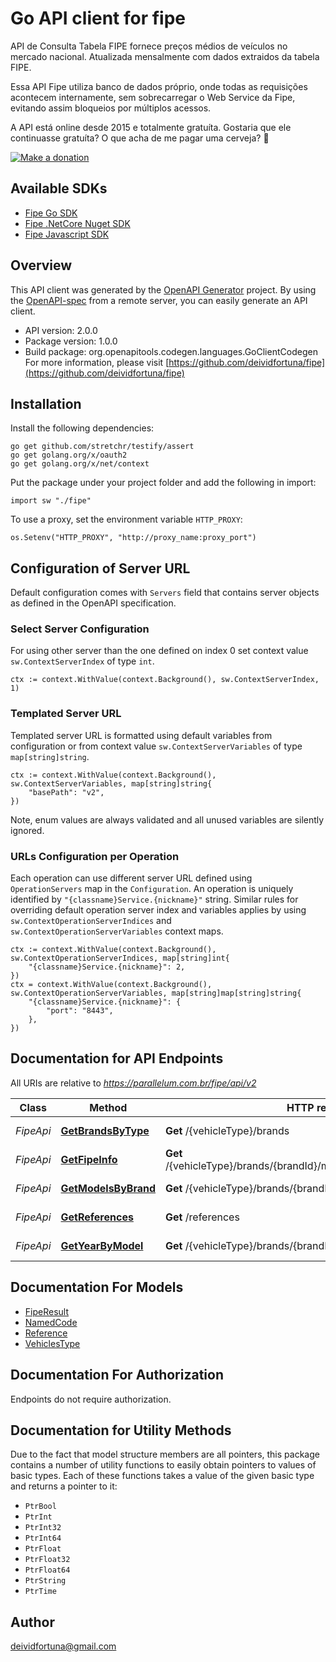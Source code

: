 # Go API client for fipe

API de Consulta Tabela FIPE fornece preços médios de veículos no mercado nacional. Atualizada mensalmente com dados extraidos da tabela FIPE. 

 Essa API Fipe utiliza banco de dados próprio, onde todas as requisições acontecem internamente, sem sobrecarregar o Web Service da Fipe, evitando assim bloqueios por múltiplos acessos. 

 A API está online desde 2015 e totalmente gratuíta. Gostaria que ele continuasse gratuíta? O que acha de me pagar uma cerveja? 🍺 

 [![Make a donation](https://www.paypalobjects.com/pt_BR/BR/i/btn/btn_donateCC_LG.gif)](https://www.paypal.com/cgi-bin/webscr?cmd=_s-xclick&hosted_button_id=QUPMYWH6XAC5G) 
 ## Available SDKs
 * [Fipe Go SDK](https://pkg.go.dev/github.com/parallelum/fipe-go)
 * [Fipe .NetCore Nuget SDK](https://www.nuget.org/packages/Br.Com.Parallelum.Fipe/)
 * [Fipe Javascript SDK](https://github.com/deividfortuna/fipe-promise)
 

## Overview
This API client was generated by the [OpenAPI Generator](https://openapi-generator.tech) project.  By using the [OpenAPI-spec](https://www.openapis.org/) from a remote server, you can easily generate an API client.

- API version: 2.0.0
- Package version: 1.0.0
- Build package: org.openapitools.codegen.languages.GoClientCodegen
For more information, please visit [https://github.com/deividfortuna/fipe](https://github.com/deividfortuna/fipe)

## Installation

Install the following dependencies:

```shell
go get github.com/stretchr/testify/assert
go get golang.org/x/oauth2
go get golang.org/x/net/context
```

Put the package under your project folder and add the following in import:

```golang
import sw "./fipe"
```

To use a proxy, set the environment variable `HTTP_PROXY`:

```golang
os.Setenv("HTTP_PROXY", "http://proxy_name:proxy_port")
```

## Configuration of Server URL

Default configuration comes with `Servers` field that contains server objects as defined in the OpenAPI specification.

### Select Server Configuration

For using other server than the one defined on index 0 set context value `sw.ContextServerIndex` of type `int`.

```golang
ctx := context.WithValue(context.Background(), sw.ContextServerIndex, 1)
```

### Templated Server URL

Templated server URL is formatted using default variables from configuration or from context value `sw.ContextServerVariables` of type `map[string]string`.

```golang
ctx := context.WithValue(context.Background(), sw.ContextServerVariables, map[string]string{
	"basePath": "v2",
})
```

Note, enum values are always validated and all unused variables are silently ignored.

### URLs Configuration per Operation

Each operation can use different server URL defined using `OperationServers` map in the `Configuration`.
An operation is uniquely identified by `"{classname}Service.{nickname}"` string.
Similar rules for overriding default operation server index and variables applies by using `sw.ContextOperationServerIndices` and `sw.ContextOperationServerVariables` context maps.

```
ctx := context.WithValue(context.Background(), sw.ContextOperationServerIndices, map[string]int{
	"{classname}Service.{nickname}": 2,
})
ctx = context.WithValue(context.Background(), sw.ContextOperationServerVariables, map[string]map[string]string{
	"{classname}Service.{nickname}": {
		"port": "8443",
	},
})
```

## Documentation for API Endpoints

All URIs are relative to *https://parallelum.com.br/fipe/api/v2*

Class | Method | HTTP request | Description
------------ | ------------- | ------------- | -------------
*FipeApi* | [**GetBrandsByType**](docs/FipeApi.md#getbrandsbytype) | **Get** /{vehicleType}/brands | Brands by type
*FipeApi* | [**GetFipeInfo**](docs/FipeApi.md#getfipeinfo) | **Get** /{vehicleType}/brands/{brandId}/models/{modelId}/years/{yearId} | Fipe info
*FipeApi* | [**GetModelsByBrand**](docs/FipeApi.md#getmodelsbybrand) | **Get** /{vehicleType}/brands/{brandId}/models | Models by brand
*FipeApi* | [**GetReferences**](docs/FipeApi.md#getreferences) | **Get** /references | Fipe month references
*FipeApi* | [**GetYearByModel**](docs/FipeApi.md#getyearbymodel) | **Get** /{vehicleType}/brands/{brandId}/models/{modelId}/years | Years for model


## Documentation For Models

 - [FipeResult](docs/FipeResult.md)
 - [NamedCode](docs/NamedCode.md)
 - [Reference](docs/Reference.md)
 - [VehiclesType](docs/VehiclesType.md)


## Documentation For Authorization

 Endpoints do not require authorization.


## Documentation for Utility Methods

Due to the fact that model structure members are all pointers, this package contains
a number of utility functions to easily obtain pointers to values of basic types.
Each of these functions takes a value of the given basic type and returns a pointer to it:

* `PtrBool`
* `PtrInt`
* `PtrInt32`
* `PtrInt64`
* `PtrFloat`
* `PtrFloat32`
* `PtrFloat64`
* `PtrString`
* `PtrTime`

## Author

deividfortuna@gmail.com

